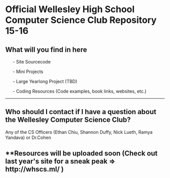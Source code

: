 <h1>Official Wellesley High School Computer Science Club Repository 15-16</h1>
<h2>What will you find in here </h2>
<ul>- Site Sourcecode</ul>
<ul>- Mini Projects</ul>
<ul>- Large Yearlong Project (TBD)</ul>
<ul>- Coding Resources (Code examples, book links, websites, etc.)</ul>
<hr>
<h2>Who should I contact if I have a question about the Wellesley Computer Science Club?</h2>
<p>Any of the CS Officers (Ethan Chiu, Shannon Duffy, Nick Lueth, Ramya Yandava) or Dr.Cohen</p>
<h2>**Resources will be uploaded soon (Check out last year's site for a sneak peak => http://whscs.ml/ )</h2>
